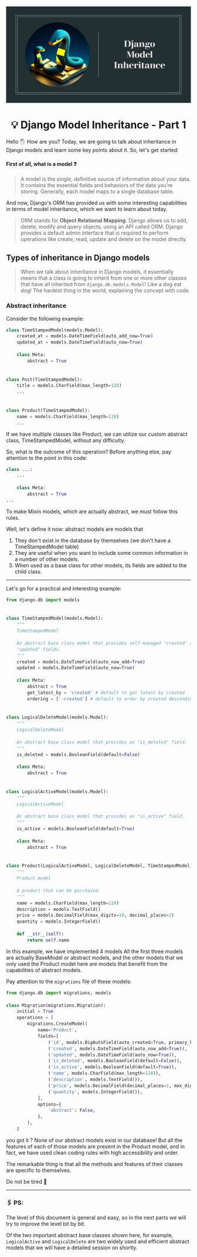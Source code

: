

![enter image description here](https://github.com/code-barg/daily-django-tips/blob/data/img/01-model-inheritance.jpeg?raw=true)

<h1 align="center">💡 Django Model Inheritance - Part 1</h1>

Hello :raised_hand_with_fingers_splayed:
How are you? Today, we are going to talk about inheritance in Django models and learn some key points about it. So, let's get started:

#### First of all, what is a model ❓

> A model is the single, definitive source of information about your data. It contains the essential fields and behaviors of the data you’re storing. Generally, each model maps to a single database table.

And now, Django's ORM has provided us with some interesting capabilities in terms of model inheritance, which we want to learn about today.

> ORM stands for **Object Relational Mapping**. Django allows us to add, delete, modify and query objects, using an API called ORM. Django provides a default admin interface that is required to perform operations like create, read, update and delete on the model directly.

##  Types of inheritance in Django models

> When we talk about inheritance in Django models, it essentially means that a class is going to inherit from one or more other classes that have all inherited from `django.db.models.Model`!
> Like a dog eat dog! The hardest thing in the world, explaining the concept with code.

### Abstract inheritance


Consider the following example:

```python
class TimeStampedModel(models.Model):
    created_at = models.DateTimeField(auto_add_now=True)
    updated_at = models.DateTimeField(auto_now=True)
    
    class Meta:
        abstract = True


class Post(TimeStampedModel):
    title = models.CharField(max_length=128)
    ...


class Product(TimeStampedModel):
    name = models.CharField(max_length=128)
    ...
```


If we have multiple classes like Product, we can utilize our custom abstract class, TimeStampedModel, without any difficulty.

So, what is the outcome of this operation? Before anything else, pay attention to the point in this code:
‍‍‍
```python
class ...:
    ...
	
    class Meta:
        abstract = True
...
```

To make Mixin models, which are actually abstract, we must follow this rules.

Well, let's define it now: abstract models are models that

  1. They don't exist in the database by themselves (we don't have a TimeStampedModel table)
  2. They are useful when you want to include some common information in a number of other models.
  3. When used as a base class for other models, its fields are added to the child class.

  - - -
Let's go for a practical and interesting example:

```python
from django.db import models  
  
  
class TimeStampedModel(models.Model):  
	"""  
	TimeStampedModel  
	  
	An abstract base class model that provides self-managed "created" and  
	"updated" fields.  
	"""  
	created = models.DateTimeField(auto_now_add=True)  
	updated = models.DateTimeField(auto_now=True)  
	  
	class Meta:  
		abstract = True  
		get_latest_by = 'created' # default to get latest by created  
		ordering = ['-created'] # default to order by created descending  
  
  
class LogicalDeleteModel(models.Model):  
	"""  
	LogicalDeleteModel  
	  
	An abstract base class model that provides an "is_deleted" field.  
	"""  
	is_deleted = models.BooleanField(default=False)  
	  
	class Meta:  
		abstract = True  
  
  
class LogicalActiveModel(models.Model):  
	"""  
	LogicalActiveModel  
	  
	An abstract base class model that provides an "is_active" field.  
	"""  
	is_active = models.BooleanField(default=True)  
	  
	class Meta:  
		abstract = True  
  
  
class Product(LogicalActiveModel, LogicalDeleteModel, TimeStampedModel):  
	"""  
	Product model  
	  
	A product that can be purchased.  
	"""  
	name = models.CharField(max_length=128)  
	description = models.TextField()  
	price = models.DecimalField(max_digits=10, decimal_places=2)  
	quantity = models.IntegerField()  
	  
	def __str__(self):  
		return self.name
```

In this example, we have implemented 4 models
All the first three models are actually BaseModel or abstract models, and the other models that we only used the Product model here are models that benefit from the capabilities of abstract models.

Pay attention to the `migrations` file of these models:

```python
from django.db import migrations, models  
  
class Migration(migrations.Migration):  
	initial = True  
	operations = [  
		migrations.CreateModel(  
			name='Product',  
			fields=[  
				('id', models.BigAutoField(auto_created=True, primary_key=True, serialize=False, verbose_name='ID')),  
				('created', models.DateTimeField(auto_now_add=True)),  
				('updated', models.DateTimeField(auto_now=True)),  
				('is_deleted', models.BooleanField(default=False)),  
				('is_active', models.BooleanField(default=True)),  
				('name', models.CharField(max_length=128)),  
				('description', models.TextField()),  
				('price', models.DecimalField(decimal_places=2, max_digits=10)),  
				('quantity', models.IntegerField()),  
			],  
			options={  
				'abstract': False,  
			},  
		),  
	]

```

you got it ? None of our abstract models exist in our database! But all the features of each of those models are present in the Product model, and in fact, we have used clean coding rules with high accessibility and order.

The remarkable thing is that all the methods and features of their classes are specific to themselves.

Do not be tired 🤠

- - -

### 🖇️ PS:
The level of this document is general and easy, so in the next parts we will try to improve the level bit by bit.

Of the two important abstract base classes shown here, for example, `LogicalActive` and `LogicalDelete` are two widely used and efficient abstract models that we will have a detailed session on shortly.
